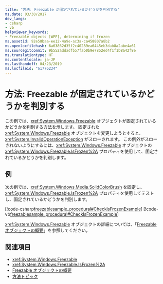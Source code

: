 ```yaml
---
title: '方法: Freezable が固定されているかどうかを判別する'
ms.date: 03/30/2017
dev_langs:
- csharp
- vb
helpviewer_keywords:
- Freezable objects [WPF], determining if frozen
ms.assetid: 92e58baa-ee12-4a9e-ac3a-ca458807a8b2
ms.openlocfilehash: 6a63862d35f2c40289ea6445eb3dab8a2abe4a61
ms.sourcegitcommit: 9b552addadfb57fab0b9e7852ed4f1f1b8a42f8e
ms.translationtype: HT
ms.contentlocale: ja-JP
ms.lasthandoff: 04/23/2019
ms.locfileid: "61776234"
---
```

# <a name="how-to-determine-whether-a-freezable-is-frozen"></a>方法: Freezable が固定されているかどうかを判別する
この例では、<xref:System.Windows.Freezable> オブジェクトが固定されているかどうかを判別する方法を示します。 固定された <xref:System.Windows.Freezable> オブジェクトを変更しようとすると、<xref:System.InvalidOperationException> がスローされます。 この例外がスローされないようにするには、<xref:System.Windows.Freezable> オブジェクトの <xref:System.Windows.Freezable.IsFrozen%2A> プロパティを使用して、固定されているかどうかを判別します。  
  
## <a name="example"></a>例  
 次の例では、<xref:System.Windows.Media.SolidColorBrush> を固定し、<xref:System.Windows.Freezable.IsFrozen%2A> プロパティを使用してテストし、固定されているかどうかを判別します。  
  
 [!code-csharp[freezablesample_procedural#CheckIsFrozenExample](~/samples/snippets/csharp/VS_Snippets_Wpf/freezablesample_procedural/CSharp/freezablesample.cs#checkisfrozenexample)]
 [!code-vb[freezablesample_procedural#CheckIsFrozenExample](~/samples/snippets/visualbasic/VS_Snippets_Wpf/freezablesample_procedural/visualbasic/freezablesample.vb#checkisfrozenexample)]  
  
 <xref:System.Windows.Freezable> オブジェクトの詳細については、「[Freezable オブジェクトの概要](freezable-objects-overview.md)」を参照してください。  
  
## <a name="see-also"></a>関連項目

- <xref:System.Windows.Freezable>
- <xref:System.Windows.Freezable.IsFrozen%2A>
- [Freezable オブジェクトの概要](freezable-objects-overview.md)
- [方法トピック](base-elements-how-to-topics.md)
